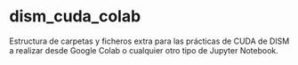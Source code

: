 # dism_cuda_colab
Estructura de carpetas y ficheros extra para las prácticas de CUDA de DISM a realizar desde Google Colab o cualquier otro tipo de Jupyter Notebook.
